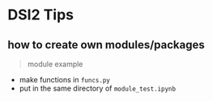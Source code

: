 # DSI2 Tips

## how to create own modules/packages

> module example

- make functions in `funcs.py`
- put in the same directory of `module_test.ipynb`
